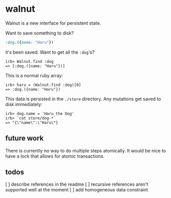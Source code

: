 # walnut

Walnut is a new interface for persistent state.

Want to save something to disk?

```ruby
:dog.({name: "Haru"})  
```

it's been saved. Want to get all the `:dog`'s?

```irb
irb> Walnut.find :dog
=> [:dog.({name: "Haru"})]
```

This is a normal ruby array:

```irb
irb> haru = (Walnut.find :dog)[0]
=> :dog.({name: "Haru"})
```

This data is persisted in the `./store` directory. Any mutations get saved to disk immediately:

```irb
irb> dog.name = 'Haru the Dog'
irb> `cat store/dog-*`
=> "{\"name\":\"Haru\"}
```

## future work

There is currently no way to do multiple steps atomically. It would be nice to have a lock that allows for atomic transactions.

## todos

[ ] describe references in the readme
[ ] recursive references aren't supported well at the moment
[ ] add homogeneous data constraint
